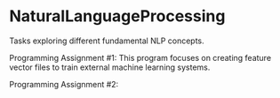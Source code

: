 # NaturalLanguageProcessing
Tasks exploring different fundamental NLP concepts.

Programming Assignment #1:
This program focuses on creating feature vector files to train external machine learning systems.

Programming Assignment #2:

